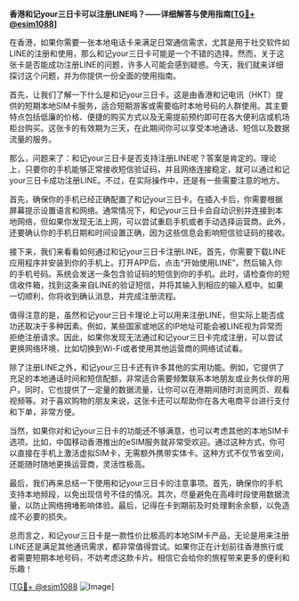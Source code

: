**香港和记your三日卡可以注册LINE吗？——详细解答与使用指南[[TG💪+ @esim1088](https://t.me/s/esim1088)]**

在香港，如果你需要一张本地电话卡来满足日常通信需求，尤其是用于社交软件如LINE的注册和使用，那么和记your三日卡可能是一个不错的选择。然而，关于这张卡是否能成功注册LINE的问题，许多人可能会感到疑惑。今天，我们就来详细探讨这个问题，并为你提供一份全面的使用指南。

首先，让我们了解一下什么是和记your三日卡。这是由香港和记电讯（HKT）提供的短期本地SIM卡服务，适合短期游客或需要临时本地号码的人群使用。其主要特点包括低廉的价格、便捷的购买方式以及无需提前预约即可在各大便利店或机场柜台购买。这张卡的有效期为三天，在此期间你可以享受本地通话、短信以及数据流量的服务。

那么，问题来了：和记your三日卡是否支持注册LINE呢？答案是肯定的。理论上，只要你的手机能够正常接收短信验证码，并且网络连接稳定，就可以通过和记your三日卡成功注册LINE。不过，在实际操作中，还是有一些需要注意的地方。

首先，确保你的手机已经正确配置了和记your三日卡。在插入卡后，你需要根据屏幕提示设置语言和网络。通常情况下，和记your三日卡会自动识别并连接到本地网络，但如果你发现无法上网，可以尝试重启手机或者手动选择运营商。此外，还要确认你的手机日期和时间设置正确，因为这些信息会影响短信验证码的接收。

接下来，我们来看看如何通过和记your三日卡注册LINE。首先，你需要下载LINE应用程序并安装到你的手机上。打开APP后，点击“开始使用LINE”，然后输入你的手机号码。系统会发送一条包含验证码的短信到你的手机。此时，请检查你的短信收件箱，找到这条来自LINE的验证短信，并将其输入到相应的输入框中。如果一切顺利，你将收到确认消息，并完成注册流程。

值得注意的是，虽然和记your三日卡理论上可以用来注册LINE，但实际上能否成功还取决于多种因素。例如，某些国家或地区的IP地址可能会被LINE视为异常而拒绝注册请求。因此，如果你发现无法通过和记your三日卡完成注册，可以尝试更换网络环境，比如切换到Wi-Fi或者使用其他运营商的网络试试看。

除了注册LINE之外，和记your三日卡还有许多其他的实用功能。例如，它提供了充足的本地通话时间和短信配额，非常适合需要频繁联系本地朋友或业务伙伴的用户。同时，它也提供了一定量的数据流量，让你可以在港期间随时浏览网页、观看视频等。对于喜欢购物的朋友来说，这张卡还可以帮助你在各大电商平台进行支付和下单，非常方便。

当然，如果你对和记your三日卡的功能还不够满意，也可以考虑其他的本地SIM卡选项。比如，中国移动香港推出的eSIM服务就非常受欢迎。通过这种方式，你可以直接在手机上激活虚拟SIM卡，无需额外携带实体卡。这种方式不仅节省空间，还能随时随地更换运营商，灵活性极高。

最后，我们再来总结一下使用和记your三日卡的注意事项。首先，确保你的手机支持本地频段，以免出现信号不佳的情况。其次，尽量避免在高峰时段使用数据流量，以防止网络拥堵影响体验。最后，记得在卡到期前及时处理剩余余额，以免造成不必要的损失。

总而言之，和记your三日卡是一款性价比极高的本地SIM卡产品，无论是用来注册LINE还是满足其他通讯需求，都非常值得尝试。如果你正在计划前往香港旅行或者需要短期本地号码，不妨考虑这款卡片。相信它会给你的旅程带来更多的便利和乐趣！

[[TG💪+ @esim1088](https://t.me/s/esim1088) ![Image](https://i.postimg.cc/4NQfJmqS/Snipaste-2025-05-13-00-14-12.png)]
